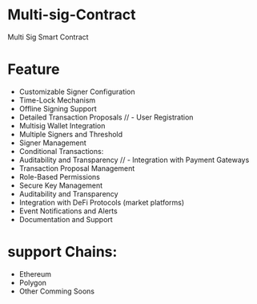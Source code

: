 # Multi-sig-Contract
Multi Sig Smart Contract

# Feature 
- Customizable Signer Configuration
- Time-Lock Mechanism
- Offline Signing Support
- Detailed Transaction Proposals 
 // - User Registration 
- Multisig Wallet Integration
- Multiple Signers and Threshold
- Signer Management
- Conditional Transactions: 
- Auditability and Transparency
  // - Integration with Payment Gateways 
- Transaction Proposal Management
- Role-Based Permissions
- Secure Key Management
- Auditability and Transparency
- Integration with DeFi Protocols (market platforms)
- Event Notifications and Alerts
- Documentation and Support  

# support Chains: 

- Ethereum
- Polygon
- Other Comming Soons
